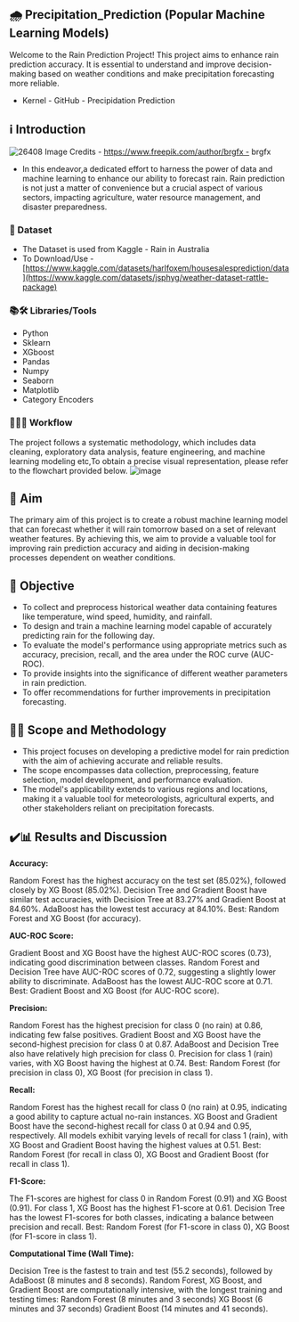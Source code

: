 ## 🌧️ Precipitation_Prediction (Popular Machine Learning Models)
Welcome to the Rain Prediction Project! 
This project aims to enhance rain prediction accuracy. It is essential to understand and improve decision-making based on weather conditions and make precipitation forecasting more reliable.

- Kernel - GitHub - Precipidation Prediction

## ℹ️ Introduction
![26408](https://github.com/Vivikt-573/Precipitation_Prediction/assets/148704966/9f693904-9286-422f-94c8-1da725277fa4)
Image Credits - https://www.freepik.com/author/brgfx - brgfx
- In this endeavor,a dedicated effort to harness the power of data and machine learning to enhance our ability to forecast rain. Rain prediction is not just a matter of convenience but a crucial aspect of various sectors, impacting agriculture, water resource management, and disaster preparedness. 

### 💾 Dataset
- The Dataset is used from Kaggle - Rain in Australia
- To Download/Use - [https://www.kaggle.com/datasets/harlfoxem/housesalesprediction/data](https://www.kaggle.com/datasets/jsphyg/weather-dataset-rattle-package)

### 📚🛠️ Libraries/Tools
- Python
- Sklearn
- XGboost
- Pandas
- Numpy
- Seaborn
- Matplotlib
- Category Encoders


### 👨🏻‍💻 Workflow
The project follows a systematic methodology, which includes data cleaning, exploratory data analysis, feature engineering, and machine learning modeling etc,To obtain a precise visual representation, please refer to the flowchart provided below. 
![image](https://github.com/Vivikt-573/Precipitation_Prediction/assets/148704966/12d43bf1-9545-4137-b178-84de31b9ee7b)


## 🎯 Aim

The primary aim of this project is to create a robust machine learning model that can forecast whether it will rain tomorrow based on a set of relevant weather features. By achieving this, we aim to provide a valuable tool for improving rain prediction accuracy and aiding in decision-making processes dependent on weather conditions.


## 📌 Objective

- To collect and preprocess historical weather data containing features like temperature, wind speed, humidity, and rainfall.
- To design and train a machine learning model capable of accurately predicting rain for the following day.
- To evaluate the model's performance using appropriate metrics such as accuracy, precision, recall, and the area under the ROC curve (AUC-ROC).
- To provide insights into the significance of different weather parameters in rain prediction.
- To offer recommendations for further improvements in precipitation forecasting.


## 🧑‍🔬 Scope and Methodology

- This project focuses on developing a predictive model for rain prediction with the aim of achieving accurate and reliable results.
- The scope encompasses data collection, preprocessing, feature selection, model development, and performance evaluation.
- The model's applicability extends to various regions and locations, making it a valuable tool for meteorologists, agricultural experts, and other stakeholders reliant on precipitation forecasts.


## ✔️📊 Results and Discussion

**Accuracy:**

Random Forest has the highest accuracy on the test set (85.02%), followed closely by XG Boost (85.02%).
Decision Tree and Gradient Boost have similar test accuracies, with Decision Tree at 83.27% and Gradient Boost at 84.60%.
AdaBoost has the lowest test accuracy at 84.10%.
Best: Random Forest and XG Boost (for accuracy).

**AUC-ROC Score:**

Gradient Boost and XG Boost have the highest AUC-ROC scores (0.73), indicating good discrimination between classes.
Random Forest and Decision Tree have AUC-ROC scores of 0.72, suggesting a slightly lower ability to discriminate.
AdaBoost has the lowest AUC-ROC score at 0.71.
Best: Gradient Boost and XG Boost (for AUC-ROC score).

**Precision:**

Random Forest has the highest precision for class 0 (no rain) at 0.86, indicating few false positives.
Gradient Boost and XG Boost have the second-highest precision for class 0 at 0.87.
AdaBoost and Decision Tree also have relatively high precision for class 0.
Precision for class 1 (rain) varies, with XG Boost having the highest at 0.74.
Best: Random Forest (for precision in class 0), XG Boost (for precision in class 1).

**Recall:**

Random Forest has the highest recall for class 0 (no rain) at 0.95, indicating a good ability to capture actual no-rain instances.
XG Boost and Gradient Boost have the second-highest recall for class 0 at 0.94 and 0.95, respectively.
All models exhibit varying levels of recall for class 1 (rain), with XG Boost and Gradient Boost having the highest values at 0.51.
Best: Random Forest (for recall in class 0), XG Boost and Gradient Boost (for recall in class 1).

**F1-Score:**

The F1-scores are highest for class 0 in Random Forest (0.91) and XG Boost (0.91).
For class 1, XG Boost has the highest F1-score at 0.61.
Decision Tree has the lowest F1-scores for both classes, indicating a balance between precision and recall.
Best: Random Forest (for F1-score in class 0), XG Boost (for F1-score in class 1).

**Computational Time (Wall Time):**

Decision Tree is the fastest to train and test (55.2 seconds), followed by AdaBoost (8 minutes and 8 seconds).
Random Forest, XG Boost, and Gradient Boost are computationally intensive, with the longest training and testing times:
Random Forest (8 minutes and 3 seconds)
XG Boost (6 minutes and 37 seconds)
Gradient Boost (14 minutes and 41 seconds).

